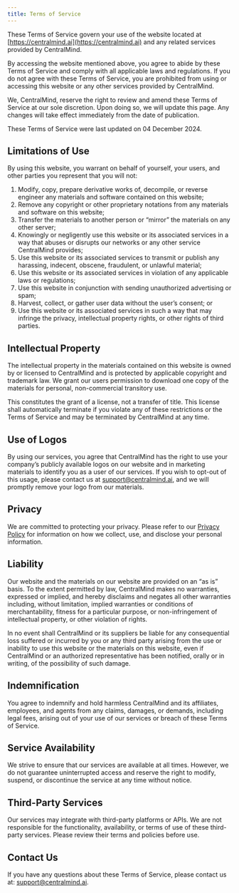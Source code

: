 ```yaml
---
title: Terms of Service
---
```


These Terms of Service govern your use of the website located at [https://centralmind.ai](https://centralmind.ai) and any related services provided by CentralMind.

By accessing the website mentioned above, you agree to abide by these Terms of Service and comply with all applicable laws and regulations. If you do not agree with these Terms of Service, you are prohibited from using or accessing this website or any other services provided by CentralMind.

We, CentralMind, reserve the right to review and amend these Terms of Service at our sole discretion. Upon doing so, we will update this page. Any changes will take effect immediately from the date of publication.

These Terms of Service were last updated on 04 December 2024.

## Limitations of Use

By using this website, you warrant on behalf of yourself, your users, and other parties you represent that you will not:

1. Modify, copy, prepare derivative works of, decompile, or reverse engineer any materials and software contained on this website;
2. Remove any copyright or other proprietary notations from any materials and software on this website;
3. Transfer the materials to another person or “mirror” the materials on any other server;
4. Knowingly or negligently use this website or its associated services in a way that abuses or disrupts our networks or any other service CentralMind provides;
5. Use this website or its associated services to transmit or publish any harassing, indecent, obscene, fraudulent, or unlawful material;
6. Use this website or its associated services in violation of any applicable laws or regulations;
7. Use this website in conjunction with sending unauthorized advertising or spam;
8. Harvest, collect, or gather user data without the user’s consent; or
9. Use this website or its associated services in such a way that may infringe the privacy, intellectual property rights, or other rights of third parties.

## Intellectual Property

The intellectual property in the materials contained on this website is owned by or licensed to CentralMind and is protected by applicable copyright and trademark law. We grant our users permission to download one copy of the materials for personal, non-commercial transitory use.

This constitutes the grant of a license, not a transfer of title. This license shall automatically terminate if you violate any of these restrictions or the Terms of Service and may be terminated by CentralMind at any time.

## Use of Logos

By using our services, you agree that CentralMind has the right to use your company’s publicly available logos on our website and in marketing materials to identify you as a user of our services. If you wish to opt-out of this usage, please contact us at [support@centralmind.ai](mailto:support@centralmind.ai), and we will promptly remove your logo from our materials.

## Privacy

We are committed to protecting your privacy. Please refer to our [Privacy Policy](/content/privacy) for information on how we collect, use, and disclose your personal information.

## Liability

Our website and the materials on our website are provided on an “as is” basis. To the extent permitted by law, CentralMind makes no warranties, expressed or implied, and hereby disclaims and negates all other warranties including, without limitation, implied warranties or conditions of merchantability, fitness for a particular purpose, or non-infringement of intellectual property, or other violation of rights.

In no event shall CentralMind or its suppliers be liable for any consequential loss suffered or incurred by you or any third party arising from the use or inability to use this website or the materials on this website, even if CentralMind or an authorized representative has been notified, orally or in writing, of the possibility of such damage.

## Indemnification

You agree to indemnify and hold harmless CentralMind and its affiliates, employees, and agents from any claims, damages, or demands, including legal fees, arising out of your use of our services or breach of these Terms of Service.

## Service Availability

We strive to ensure that our services are available at all times. However, we do not guarantee uninterrupted access and reserve the right to modify, suspend, or discontinue the service at any time without notice.

## Third-Party Services

Our services may integrate with third-party platforms or APIs. We are not responsible for the functionality, availability, or terms of use of these third-party services. Please review their terms and policies before use.

## Contact Us

If you have any questions about these Terms of Service, please contact us at: [support@centralmind.ai](mailto:support@centralmind.ai).


